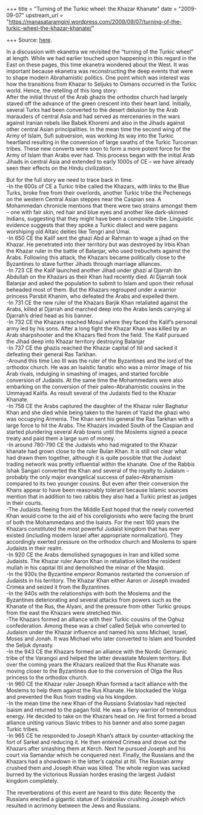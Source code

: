 +++
title = "Turning of the Turkic wheel: the Khazar Khanate"
date = "2009-09-07"
upstream_url = "https://manasataramgini.wordpress.com/2009/09/07/turning-of-the-turkic-wheel-the-khazar-khanate/"

+++
Source: [here](https://manasataramgini.wordpress.com/2009/09/07/turning-of-the-turkic-wheel-the-khazar-khanate/).

In a discussion with ekanetra we revisited the “turning of the Turkic wheel” at length. While we had earlier touched upon happening in this regard in the East on these pages, this time ekanetra wondered about the West. It was important because ekanetra was reconstructing the deep events that were to shape modern Abrahamistic politics. One point which was interest was how the transitions from Khazar to Seljuks to Osmans occurred in the Turkic world. Hence, the retelling of this long story:  
After the initial thrust of the Arab ghazis the orthodox church had largely staved off the advance of the green crescent into their heart land. Initially, several Turks had been converted to the desert delusion by the Arab marauders of central Asia and had served as mercenaries in the wars against Iranian rebels like Babek Khoremi and also in the Jihads against other central Asian principalities. In the mean time the second wing of the Army of Islam, Sufi subversion, was working its way into the Turkic heartland resulting in the conversion of large swaths of the Turkic Turcoman tribes. These new converts were soon to form a more potent force for the Army of Islam than Arabs ever had. This process began with the initial Arab Jihads in central Asia and extended to early 1000s of CE – we have already seen their effects on the Hindu civilization.

But for the full story we need to trace back in time.  
-In the 600s of CE a Turkic tribe called the Khazars, with links to the Blue Turks, broke free from their overlords, another Turkic tribe the Pechenegs on the western Central Asian steppes near the Caspian sea. A Mohammedan chronicle mentions that there were two strains amongst them – one with fair skin, red hair and blue eyes and another like dark-skinned Indians, suggesting that they might have been a composite tribe. Linguistic evidence suggests that they spoke a Turkic dialect and were pagans worshiping old Altaic deities like Tengri and Umai.  
-In 650 CE the Kalif sent the ghazi Abd ar Rahman to wage a jihad on the Khazar. He penetrated into their territory but was destroyed by Irbis Khan the Khazar ruler in the battle of Balanjar, who used trebuchets against the Arabs. Following this attack, the Khazars became politically close to the Byzantines to stave further Jihads through marriage alliances.  
-In 723 CE the Kalif launched another Jihad under ghazi al Djarrah ibn Abdullah on the Khazars as their Khan had recently died. Al Djarrah took Balanjar and asked the population to submit to Islam and upon their refusal beheaded most of them. But the Khazars regrouped under a warrior princess Parsbit Khanim, who defeated the Arabs and expelled them.  
-In 731 CE the new ruler of the Khazars Barjik Khan retaliated against the Arabs, killed al Djarrah and marched deep into the Arabs lands carrying al Djarrah’s dried head as his banner.  
-In 732 CE the Khazars reached Mosul where they faced the Kalif’s personal army led by his sons. After a long fight the Khazar Khan was killed by an Arab sharpshooter and the Khazars fled from the field. The Kalif pursued the Jihad deep into Khazar territory destroying Balanjar  
-In 737 CE the ghazis reached the Khazar capital of Itil and sacked it defeating their general Ras Tarkhan.  
-Around this time Leo III was the ruler of the Byzantines and the lord of the orthodox church. He was an Isaistic fanatic who was a mirror image of his Arab rivals, indulging in smashing of images, and started forcible conversion of Judaists. At the same time the Mohammedans were also embarking on the conversion of their paleo-Abrahamistic cousins in the Ummayad Kalifa. As result several of the Judaists fled to the Khazar Khanate.  
-In 758 CE the Arabs captured the daughter of the Khazar ruler Baghatur Khan and she died while being taken to the harem of Yazid the ghazi who was occupying Armenia. The Khan sent his general the Ras Tarkhan with a large force to hit the Arabs. The Khazars invaded South of the Caspian and started plundering several Arab towns until the Moslems signed a peace treaty and paid them a large sum of money.  
-In around 780-790 CE the Judaists who had migrated to the Khazar khanate had grown close to the ruler Bulan Khan. It is still not clear what had drawn them together, although it is quite possible that the Judaist trading network was pretty influential within the khanate. One of the Rabbis Ishak Sangari converted the Khan and several of the royalty to Judaism – probably the only major evangelical success of paleo-Abrahamism compared to its two younger cousins. But even after their conversion the Khans appear to have been reasonably tolerant because Islamic sources mention that in addition to two rabbis they also had a Turkic priest as judges in their courts.  
-The Judaists fleeing from the Middle East hoped that the newly converted Khan would come to the aid of his coreligionists who were facing the brunt of both the Mohammedans and the Isaists. For the next 160 years the Khazars constituted the most powerful Judaist kingdom that has ever existed (including modern Israel after appropriate normalization). They accordingly exerted pressure on the orthodox church and Moslems to spare Judaists in their realm.  
-In 920 CE the Arabs demolished synagogues in Iran and killed some Judaists. The Khazar ruler Aaron Khan in retaliation killed the resident mullah in his capital Itil and demolished the minar of the Masjid.  
-In the 930s the Byzantine emperor Romanos restarted the conversion of Judaists in his territory. The Khazar Khan either Aaron or Joseph invaded Crimea and seized it from the Byzantines.  
-In the 940s with the relationships with both the Moslems and the Byzantines deteriorating and several attacks from powers such as the Khanate of the Rus, the Alyani, and the pressure from other Turkic groups from the east the Khazars were stretched thin.  
-The Khazars formed an alliance with their Turkic cousins of the Oghuz confederation. Among these was a chief called Seljuk who converted to Judaism under the Khazar influence and named his sons Michael, Israel, Moses and Jonah. It was Michael who later converted to Islam and founded the Seljuk dynasty.  
-In the 943 CE the Khazars formed an alliance with the Nordic Germanic tribe of the Varangoi and helped the latter devastate Moslem territory. But over the coming years the Khazars realized that the Rus Khanate was moving closer to the Byzantines due to the conversion of Olga the Rus princess to the orthodox church.  
-In 960 CE the Khazar ruler Joseph Khan formed a tacit alliance with the Moslems to help them against the Rus Khanate. He blockaded the Volga and prevented the Rus from trading via his kingdom.  
-In the mean time the new Khan of the Russians Sviatoslav had rejected Isaism and returned to the pagan fold. He was a fiery warrior of tremendous energy. He decided to take on the Khazars head on. He first formed a broad alliance uniting various Slavic tribes to his banner and also some pagan Turkic tribes.  
-In 965 CE he responded to Joseph Khan’s attack by counter-attacking the fort of Sarkel and reducing it. He then entered Crimea and drove out the Khazars after smashing them at Kerch. Next he pursued Joseph and his court via Samandar which he conquered next. Finally, the Russians and the Khazars had a showdown in the latter’s capital at Itil. The Russian army crushed them and Joseph Khan was killed. The whole region was sacked burned by the victorious Russian hordes erasing the largest Judaist kingdom completely.

The reverberations of this event are heard to this date: Recently the Russians erected a gigantic statue of Sviatoslav crushing Joseph which resulted in acrimony between the Jews and Russians.

